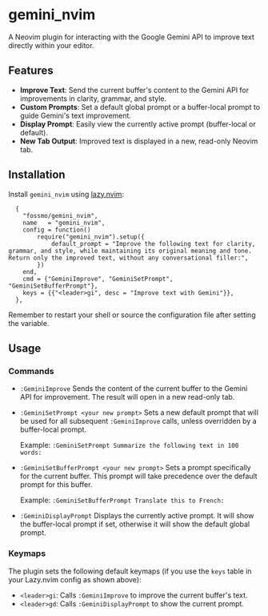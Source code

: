 # gemini_nvim

A Neovim plugin for interacting with the Google Gemini API to improve text directly within your editor.

## Features

-   **Improve Text**: Send the current buffer's content to the Gemini API for improvements in clarity, grammar, and style.
-   **Custom Prompts**: Set a default global prompt or a buffer-local prompt to guide Gemini's text improvement.
-   **Display Prompt**: Easily view the currently active prompt (buffer-local or default).
-   **New Tab Output**: Improved text is displayed in a new, read-only Neovim tab.

## Installation

Install `gemini_nvim` using [lazy.nvim](https://github.com/folke/lazy.nvim):

```
  {
    "fossmo/gemini_nvim",
    name   = "gemini_nvim",
    config = function()  
        require("gemini_nvim").setup({
            default_prompt = "Improve the following text for clarity, grammar, and style, while maintaining its original meaning and tone. Return only the improved text, without any conversational filler:",
        })
    end,
    cmd = {"GeminiImprove", "GeminiSetPrompt", "GeminiSetBufferPrompt"},
    keys = {{"<leader>gi", desc = "Improve text with Gemini"}},
  },
```

Remember to restart your shell or source the configuration file after setting the variable.

## Usage

### Commands

-   `:GeminiImprove`
    Sends the content of the current buffer to the Gemini API for improvement. The result will open in a new read-only tab.

-   `:GeminiSetPrompt <your new prompt>`
    Sets a new default prompt that will be used for all subsequent `:GeminiImprove` calls, unless overridden by a buffer-local prompt.

    Example: `:GeminiSetPrompt Summarize the following text in 100 words:`

-   `:GeminiSetBufferPrompt <your new prompt>`
    Sets a prompt specifically for the current buffer. This prompt will take precedence over the default prompt for this buffer.

    Example: `:GeminiSetBufferPrompt Translate this to French:`

-   `:GeminiDisplayPrompt`
    Displays the currently active prompt. It will show the buffer-local prompt if set, otherwise it will show the default global prompt.

### Keymaps

The plugin sets the following default keymaps (if you use the `keys` table in your Lazy.nvim config as shown above):

-   `<leader>gi`: Calls `:GeminiImprove` to improve the current buffer's text.
-   `<leader>gd`: Calls `:GeminiDisplayPrompt` to show the current prompt.

